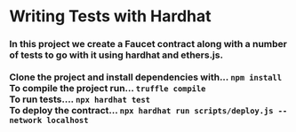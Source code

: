 # Writing Tests with Hardhat

### In this project we create a Faucet contract along with a number of tests to go with it using hardhat and ethers.js. <br> <br> Clone the project and install dependencies with... `npm install` <br> To compile the project run... `truffle compile` <br> To run tests.... `npx hardhat test` <br> To deploy the contract... `npx hardhat run scripts/deploy.js --network localhost`


